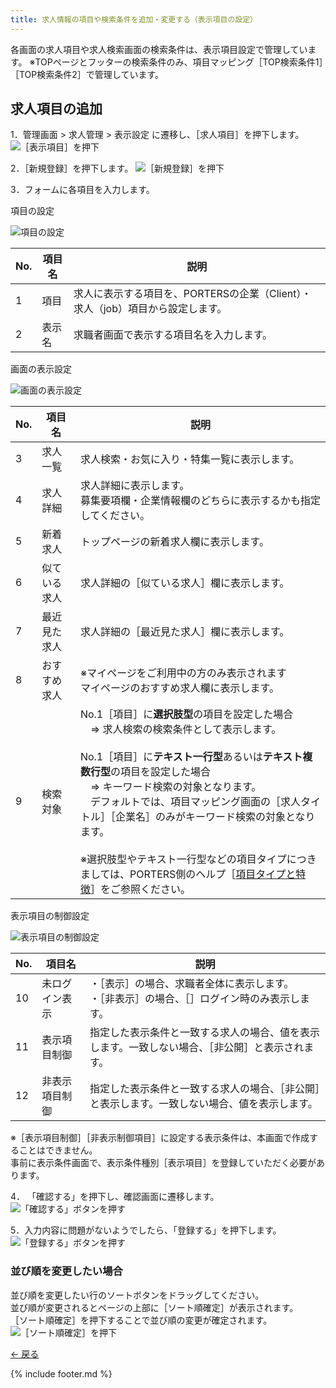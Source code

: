 ```yaml
---
title: 求人情報の項目や検索条件を追加・変更する（表示項目の設定）
---
```


各画面の求人項目や求人検索画面の検索条件は、表示項目設定で管理しています。
※TOPページとフッターの検索条件のみ、項目マッピング［TOP検索条件1］［TOP検索条件2］で管理しています。

## 求人項目の追加
1．管理画面 > 求人管理 > 表示設定 に遷移し、［求人項目］を押下します。
![［表示項目］を押下](https://e2info.github.io/hrdeli-docs/manual/img/job_item_transition.png)

2．［新規登録］を押下します。
![［新規登録］を押下](https://e2info.github.io/hrdeli-docs/manual/img/job_item_create.png)

3．フォームに各項目を入力します。

<p class="table_title">項目の設定</p>

![項目の設定](https://e2info.github.io/hrdeli-docs/manual/img/job_item_item-setting.png)

No. | 項目名 | 説明
------------- | ------------- | ------------- |  
1 | 項目 | 求人に表示する項目を、PORTERSの企業（Client）・求人（job）項目から設定します。
2 | 表示名 | 求職者画面で表示する項目名を入力します。

<p class="table_title">画面の表示設定</p>

![画面の表示設定](https://e2info.github.io/hrdeli-docs/manual/img/job_item_area-setting.png)

No. | 項目名 | 説明
------------- | ------------- | ------------- |  
3 | 求人一覧 | 求人検索・お気に入り・特集一覧に表示します。
4 | 求人詳細 | 求人詳細に表示します。<br>募集要項欄・企業情報欄のどちらに表示するかも指定してください。
5 | 新着求人 | トップページの新着求人欄に表示します。
6 | 似ている求人 | 求人詳細の［似ている求人］欄に表示します。
7 | 最近見た求人 | 求人詳細の［最近見た求人］欄に表示します。
8 | おすすめ求人 | ※マイページをご利用中の方のみ表示されます<br>マイページのおすすめ求人欄に表示します。
9 | 検索対象 | No.1［項目］に<strong>選択肢型</strong>の項目を設定した場合<br>　⇒ 求人検索の検索条件として表示します。<br><br>No.1［項目］に<strong>テキスト一行型</strong>あるいは<strong>テキスト複数行型</strong>の項目を設定した場合<br>　⇒ キーワード検索の対象となります。<br>　デフォルトでは、項目マッピング画面の［求人タイトル］［企業名］のみがキーワード検索の対象となります。<br><br>※選択肢型やテキスト一行型などの項目タイプにつきましては、PORTERS側のヘルプ［[項目タイプと特徴](https://hrbc-support.porters.jp/hc/ja/articles/219600708)］をご参照ください。

<p class="table_title">表示項目の制御設定</p>

![表示項目の制御設定](https://e2info.github.io/hrdeli-docs/manual/img/job_item_condition-setting.png)

No. | 項目名 | 説明
------------- | ------------- | ------------- |  
10 | 未ログイン表示 | ・［表示］の場合、求職者全体に表示します。<br>・［非表示］の場合、［］ログイン時のみ表示します。
11 | 表示項目制御 | 指定した表示条件と一致する求人の場合、値を表示します。一致しない場合、［非公開］と表示されます。
12 | 非表示項目制御 | 指定した表示条件と一致する求人の場合、［非公開］と表示します。一致しない場合、値を表示します。

※［表示項目制御］［非表示制御項目］に設定する表示条件は、本画面で作成することはできません。<br>
事前に表示条件画面で、表示条件種別［表示項目］を登録していただく必要があります。

4． 「確認する」を押下し、確認画面に遷移します。<br>
![「確認する」ボタンを押す](https://e2info.github.io/hrdeli-docs/manual/img/common_push-check_with_back-button.png)<br>

5．入力内容に問題がないようでしたら、「登録する」を押下します。<br>
![「登録する」ボタンを押す](https://e2info.github.io/hrdeli-docs/manual/img/common_push-registration-button_with_back-button.png)<br>

### 並び順を変更したい場合
並び順を変更したい行のソートボタンをドラッグしてください。<br>
並び順が変更されるとページの上部に［ソート順確定］が表示されます。<br>
［ソート順確定］を押下することで並び順の変更が確定されます。<br>
![［ソート順確定］を押下](https://e2info.github.io/hrdeli-docs/manual/img/job_item_sort.png)


[← 戻る](https://e2info.github.io/hrdeli-docs/)

{% include footer.md %}
